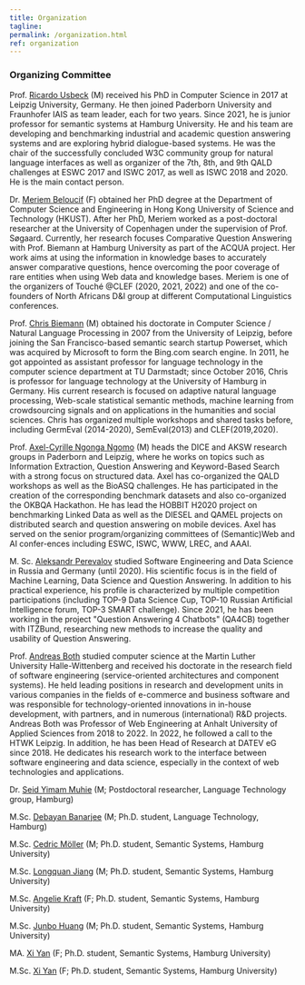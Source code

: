 ```yaml
---
title: Organization
tagline: 
permalink: /organization.html
ref: organization
---
```


### Organizing Committee

Prof. [Ricardo Usbeck](https://www.inf.uni-hamburg.de/en/inst/ab/sems/people/ricardo-usbeck.html) (M)  received his PhD in Computer Science in 2017 at Leipzig University, Germany. He then joined Paderborn University and Fraunhofer IAIS as team leader, each for two years. Since 2021, he is junior professor for semantic systems at Hamburg University. He and his team are developing and benchmarking industrial and academic question answering systems and are exploring hybrid dialogue-based systems. 
He was the chair of the successfully concluded W3C community group for natural language interfaces as well as organizer of the 7th, 8th, and 9th QALD challenges at ESWC 2017 and ISWC 2017, as well as ISWC 2018 and 2020. He is the main contact person.

Dr. [Meriem Beloucif](https://www.inf.uni-hamburg.de/en/inst/ab/lt/people/meriem-beloucif.html) (F) obtained her PhD degree at the Department of Computer Science and Engineering in Hong Kong University of Science and Technology (HKUST). After her PhD, Meriem worked as a post-doctoral researcher at the University of Copenhagen under the supervision of Prof. Søgaard. Currently, her research focuses Comparative Question Answering with Prof. Biemann at Hamburg University as part of the ACQUA project. Her work aims at using the information in knowledge bases to accurately answer comparative questions, hence overcoming the poor coverage of rare entities when using Web data and knowledge bases. Meriem is one of the organizers of Touché @CLEF (2020, 2021, 2022) and one of the co-founders of North Africans D&I group at different Computational Linguistics conferences.

Prof. [Chris Biemann](https://www.inf.uni-hamburg.de/en/inst/ab/lt/people/chris-biemann.html) (M) obtained his doctorate in Computer Science / Natural Language Processing in 2007 from the University of Leipzig, before joining the San Francisco-based semantic search startup Powerset, which was acquired by Microsoft to form the Bing.com search engine. In 2011, he got appointed as assistant professor for language technology in the computer science department at TU Darmstadt; since October 2016, Chris is professor for language technology at the University of Hamburg in Germany. His current research is focused on adaptive natural language processing, Web-scale statistical semantic methods, machine learning from crowdsourcing signals and on applications in the humanities and social sciences. Chris has organized multiple workshops and shared tasks before, including GermEval (2014-2020), SemEval(2013) and CLEF(2019,2020). 

Prof. [Axel-Cyrille Ngonga Ngomo](http://dice-research.org) (M) heads the DICE and AKSW research groups in Paderborn and Leipzig, where he works on topics such as Information Extraction, Question Answering and Keyword-Based Search with a strong focus on structured data. Axel has co-organized the QALD workshops as well as the BioASQ challenges. He has participated in the creation of the corresponding benchmark datasets and also co-organized the OKBQA Hackathon. He has lead the HOBBIT H2020 project on benchmarking Linked Data as well as the DIESEL and QAMEL projects on distributed search and question answering on mobile devices. Axel has served on the senior program/organizing committees of (Semantic)Web and AI confer-ences including ESWC, ISWC, WWW, LREC, and AAAI.

M. Sc. [Aleksandr Perevalov](https://www.hs-anhalt.de/hochschule-anhalt/service/personenverzeichnis/aleksandr-perevalov.html) studied Software Engineering and Data Science in Russia and Germany (until 2020). His scientific focus is in the field of Machine Learning, Data Science and Question Answering.
In addition to his practical experience, his profile is characterized by multiple competition participations (including TOP-9 Data Science Cup, TOP-10 Russian Artificial Intelligence forum, TOP-3 SMART challenge).
Since 2021, he has been working in the project "Question Answering 4 Chatbots" (QA4CB) together with ITZBund, researching new methods to increase the quality and usability of Question Answering.

Prof. [Andreas Both](http://www.andreasboth.de/en) studied computer science at the Martin Luther University Halle-Wittenberg and received his doctorate in the research field of software engineering (service-oriented architectures and component systems). He held leading positions in research and development units in various companies in the fields of e-commerce and business software and was responsible for technology-oriented innovations in in-house development, with partners, and in numerous (international) R&D projects. Andreas Both was Professor of Web Engineering at Anhalt University of Applied Sciences from 2018 to 2022. In 2022, he followed a call to the HTWK Leipzig. In addition, he has been Head of Research at DATEV eG since 2018. He dedicates his research work to the interface between software engineering and data science, especially in the context of web technologies and applications. 

Dr. [Seid Yimam Muhie](https://www.inf.uni-hamburg.de/en/inst/ab/lt/people/seid-muhie-yimam.html) (M; Postdoctoral researcher, Language Technology group, Hamburg)

M.Sc. [Debayan Banarjee](https://www.inf.uni-hamburg.de/en/inst/ab/lt/people/debayan-banerjee.html) (M; Ph.D. student, Language Technology, Hamburg) 

M.Sc. [Cedric Möller](https://www.inf.uni-hamburg.de/en/inst/ab/sems/people/cedric-moeller.html) (M; Ph.D. student, Semantic Systems, Hamburg University)

M.Sc. [Longquan Jiang](https://www.inf.uni-hamburg.de/en/inst/ab/sems/people/longquan-jiang.html) (M; Ph.D. student, Semantic Systems, Hamburg University)

M.Sc. [Angelie Kraft](https://www.inf.uni-hamburg.de/en/inst/ab/sems/people/angelie-kraft.html) (F; Ph.D. student, Semantic Systems, Hamburg University)

M.Sc. [Junbo Huang](https://www.inf.uni-hamburg.de/en/inst/ab/sems/people/junbo-huang.html) (M; Ph.D. student, Semantic Systems, Hamburg University)

MA.   [Xi Yan](https://www.inf.uni-hamburg.de/en/inst/ab/sems/people/xi-yan.html) (F; Ph.D. student, Semantic Systems, Hamburg University)

M.Sc.   [Xi Yan](https://www.inf.uni-hamburg.de/en/inst/ab/sems/people/xi-yan.html) (F; Ph.D. student, Semantic Systems, Hamburg University)
